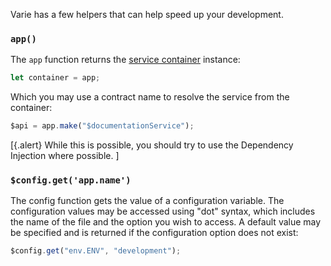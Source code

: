 Varie has a few helpers that can help speed up your development.

### `app()`

The `app` function returns the [service container](/docs/{{version}}/container) instance:

```js
let container = app;
```

Which you may use a contract name to resolve the service from the container:

```js
$api = app.make("$documentationService");
```

[{.alert} While this is possible, you should try to use the Dependency Injection where possible. ]

### `$config.get('app.name')`

The config function gets the value of a configuration variable.
The configuration values may be accessed using "dot" syntax, which includes the name of the file and the option you wish to access.
A default value may be specified and is returned if the configuration option does not exist:

```js
$config.get("env.ENV", "development");
```

